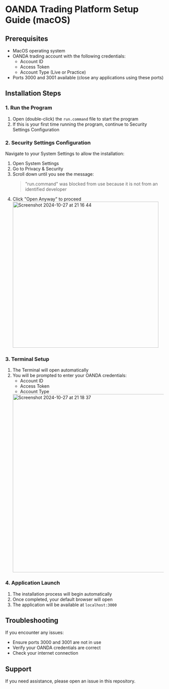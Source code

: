 # OANDA Trading Platform Setup Guide (macOS)

## Prerequisites
- MacOS operating system
- OANDA trading account with the following credentials:
  - Account ID
  - Access Token
  - Account Type (Live or Practice)
- Ports 3000 and 3001 available (close any applications using these ports)

## Installation Steps

### 1. Run the Program
1. Open (double-click) the `run.command` file to start the program
2. If this is your first time running the program, continue to Security Settings Configuration

### 2. Security Settings Configuration
Navigate to your System Settings to allow the installation:
1. Open System Settings
2. Go to Privacy & Security
3. Scroll down until you see the message:
   > "run.command" was blocked from use because it is not from an identified developer
4. Click "Open Anyway" to proceed
   <img width="463" alt="Screenshot 2024-10-27 at 21 16 44" src="https://github.com/user-attachments/assets/b8fa4bae-a99c-4efa-9172-7ebed38d2ed7">

### 3. Terminal Setup
1. The Terminal will open automatically
2. You will be prompted to enter your OANDA credentials:
   - Account ID
   - Access Token
   - Account Type
   <img width="565" alt="Screenshot 2024-10-27 at 21 18 37" src="https://github.com/user-attachments/assets/b4c432db-aa1d-4898-943f-4c2b7edd0e83">

### 4. Application Launch
1. The installation process will begin automatically
2. Once completed, your default browser will open
3. The application will be available at `localhost:3000`

## Troubleshooting
If you encounter any issues:
- Ensure ports 3000 and 3001 are not in use
- Verify your OANDA credentials are correct
- Check your internet connection

## Support
If you need assistance, please open an issue in this repository.
